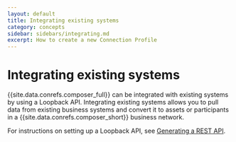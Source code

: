 ```yaml
---
layout: default
title: Integrating existing systems
category: concepts
sidebar: sidebars/integrating.md
excerpt: How to create a new Connection Profile
---
```


# Integrating existing systems

{{site.data.conrefs.composer_full}} can be integrated with existing systems by using a Loopback API. Integrating existing systems allows you to pull data from existing business systems and convert it to assets or participants in a {{site.data.conrefs.composer_short}} business network.

For instructions on setting up a Loopback API, see [Generating a REST API](../integrating/getting-started-rest-api.html).
